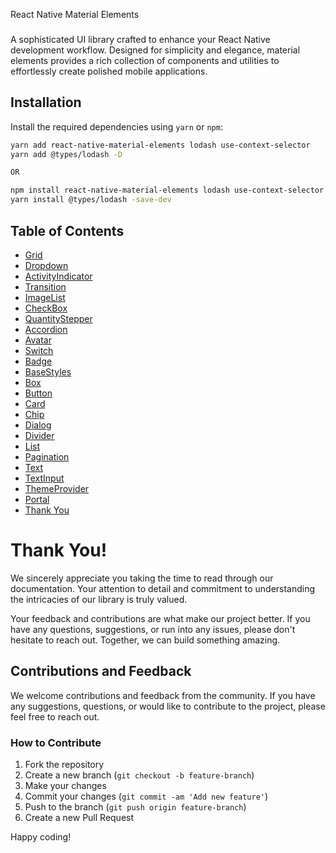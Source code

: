 React Native Material Elements

###

A sophisticated UI library crafted to enhance your React Native development workflow. Designed for simplicity and elegance, material elements provides a rich collection of components and utilities to effortlessly create polished mobile applications.

## Installation

Install the required dependencies using `yarn` or `npm`:

```bash
yarn add react-native-material-elements lodash use-context-selector
yarn add @types/lodash -D

OR

npm install react-native-material-elements lodash use-context-selector
yarn install @types/lodash -save-dev
```

## Table of Contents

- [Grid](https://github.com/material-elements/react-native-material-elements/blob/master/docs/components/grid.md)
- [Dropdown](https://github.com/material-elements/react-native-material-elements/blob/master/docs/components/drop-down.md)
- [ActivityIndicator](https://github.com/material-elements/react-native-material-elements/blob/master/docs/components/activity-indicator.md)
- [Transition](https://github.com/material-elements/react-native-material-elements/blob/master/docs/components/transition.md)
- [ImageList](https://github.com/material-elements/react-native-material-elements/blob/master/docs/components/image-list.md)
- [CheckBox](https://github.com/material-elements/react-native-material-elements/blob/master/docs/components/check-box.md)
- [QuantityStepper](https://github.com/material-elements/react-native-material-elements/blob/master/docs/components/quantity-stepper.md)
- [Accordion](https://github.com/material-elements/react-native-material-elements/blob/master/docs/components/accordion.md)
- [Avatar](https://github.com/material-elements/react-native-material-elements/blob/master/docs/components/avatar.md)
- [Switch](https://github.com/material-elements/react-native-material-elements/blob/master/docs/components/switch.md)
- [Badge](https://github.com/material-elements/react-native-material-elements/blob/master/docs/components/badge.md)
- [BaseStyles](https://github.com/material-elements/react-native-material-elements/blob/master/docs/components/base-styles.md)
- [Box](https://github.com/material-elements/react-native-material-elements/blob/master/docs/components/box.md)
- [Button](https://github.com/material-elements/react-native-material-elements/blob/master/docs/components/button.md)
- [Card](https://github.com/material-elements/react-native-material-elements/blob/master/docs/components/card.md)
- [Chip](https://github.com/material-elements/react-native-material-elements/blob/master/docs/components/chip.md)
- [Dialog](https://github.com/material-elements/react-native-material-elements/blob/master/docs/components/dialog.md)
- [Divider](https://github.com/material-elements/react-native-material-elements/blob/master/docs/components/divider.md)
- [List](https://github.com/material-elements/react-native-material-elements/blob/master/docs/components/list.md)
- [Pagination](https://github.com/material-elements/react-native-material-elements/blob/master/docs/components/pagination.md)
- [Text](https://github.com/material-elements/react-native-material-elements/blob/master/docs/components/text.md)
- [TextInput](https://github.com/material-elements/react-native-material-elements/blob/master/docs/components/text-input.md)
- [ThemeProvider](https://github.com/material-elements/react-native-material-elements/blob/master/docs/components/theme-provider.md)
- [Portal](https://github.com/material-elements/react-native-material-elements/blob/master/docs/components/portal.md)
- [Thank You](#thank-you)

# Thank You!

We sincerely appreciate you taking the time to read through our documentation. Your attention to detail and commitment to understanding the intricacies of our library is truly valued.

Your feedback and contributions are what make our project better. If you have any questions, suggestions, or run into any issues, please don't hesitate to reach out. Together, we can build something amazing.

## Contributions and Feedback

We welcome contributions and feedback from the community. If you have any suggestions, questions, or would like to contribute to the project, please feel free to reach out.

### How to Contribute

1. Fork the repository
2. Create a new branch (`git checkout -b feature-branch`)
3. Make your changes
4. Commit your changes (`git commit -am 'Add new feature'`)
5. Push to the branch (`git push origin feature-branch`)
6. Create a new Pull Request

Happy coding!
